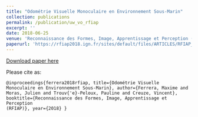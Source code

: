 ```yaml
---
title: "Odométrie Visuelle Monoculaire en Environnement Sous-Marin"
collection: publications
permalink: /publication/uw_vo_rfiap
excerpt: ''
date: 2018-06-25
venue: 'Reconnaissance des Formes, Image, Apprentissage et Perception (RFIAP)'
paperurl: 'https://rfiap2018.ign.fr/sites/default/files/ARTICLES/RFIAP_2018/RFIAP_2018_Ferrera_Odometrie.pdf'
---
```


[Download paper here](https://rfiap2018.ign.fr/sites/default/files/ARTICLES/RFIAP_2018/RFIAP_2018_Ferrera_Odometrie.pdf)

Please cite as:

<code>@inproceedings{ferrera2018rfiap,
  title={Odométrie Visuelle Monoculaire en Environnement Sous-Marin},
  author={Ferrera, Maxime and Moras, Julien and Trouv{\'e}-Peloux, Pauline and Creuze, Vincent},
  booktitle={Reconnaissance des Formes, Image, Apprentissage et Perception (RFIAP)},
  year={2018}
}
